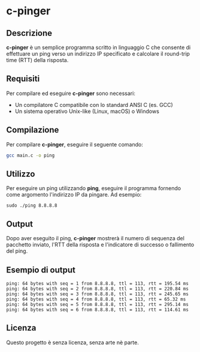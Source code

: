 # c-pinger

## Descrizione
**c-pinger** è un semplice programma scritto in linguaggio C che consente di effettuare un ping verso un indirizzo IP specificato e calcolare il round-trip time (RTT) della risposta.

## Requisiti
Per compilare ed eseguire **c-pinger** sono necessari:
- Un compilatore C compatibile con lo standard ANSI C (es. GCC)
- Un sistema operativo Unix-like (Linux, macOS) o Windows

## Compilazione
Per compilare **c-pinger**, eseguire il seguente comando:

```sh
gcc main.c -o ping
```

## Utilizzo
Per eseguire un ping utilizzando **ping**, eseguire il programma fornendo come argomento l'indirizzo IP da pingare. Ad esempio:

```shell
sudo ./ping 8.8.8.8
```

## Output
Dopo aver eseguito il ping, **c-pinger** mostrerà il numero di sequenza del pacchetto inviato, l'RTT della risposta e l'indicatore di successo o fallimento del ping.

## Esempio di output

```shell
ping: 64 bytes with seq = 1 from 8.8.8.8, ttl = 113, rtt = 195.54 ms
ping: 64 bytes with seq = 2 from 8.8.8.8, ttl = 113, rtt = 220.84 ms
ping: 64 bytes with seq = 3 from 8.8.8.8, ttl = 113, rtt = 245.65 ms
ping: 64 bytes with seq = 4 from 8.8.8.8, ttl = 113, rtt = 65.32 ms
ping: 64 bytes with seq = 5 from 8.8.8.8, ttl = 113, rtt = 295.14 ms
ping: 64 bytes with seq = 6 from 8.8.8.8, ttl = 113, rtt = 114.61 ms
```

## Licenza
Questo progetto è senza licenza, senza arte nè parte.
